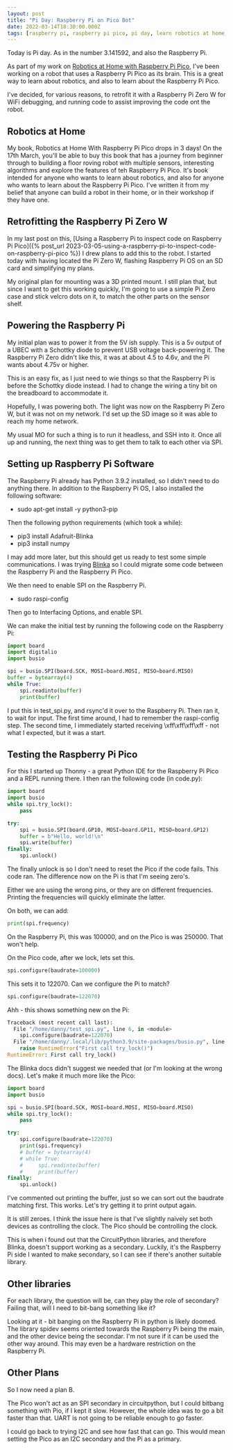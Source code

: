 ```yaml
---
layout: post
title: "Pi Day: Raspberry Pi on Pico Bot"
date: 2022-03-14T18:30:00.000Z
tags: [raspberry pi, raspberry pi pico, pi day, learn robotics at home, building a home robot, robotics books]
---
```

Today is Pi day. As in the number 3.141592, and also the Raspberry Pi.

As part of my work on [Robotics at Home with Raspberry Pi Pico](https://www.amazon.com/Robotics-Home-Raspberry-Pi-Pico/dp/1492079941), I've been working on a robot that uses a Raspberry Pi Pico as its brain. This is a great way to learn about robotics, and also to learn about the Raspberry Pi Pico.

I've decided, for various reasons, to retrofit it with a Raspberry Pi Zero W for WiFi debugging, and running code to assist improving the code ont the robot.

## Robotics at Home

My book, Robotics at Home With Raspberry Pi Pico drops in 3 days! On the 17th March, you'll be able to buy this book that has a journey from beginner through to building a floor roving robot with multiple sensors, interesting algorithms and explore the features of teh Raspberry Pi Pico. It's book intended for anyone who wants to learn about robotics, and also for anyone who wants to learn about the Raspberry Pi Pico. I've written it from my belief that anyone can build a robot in their home, or in their workshop if they have one.

## Retrofitting the Raspberry Pi Zero W

In my last post on this, [Using a Raspberry Pi to inspect code on Raspberry Pi Pico]({% post_url 2023-03-05-using-a-raspberry-pi-to-inspect-code-on-raspberry-pi-pico %}) I drew plans to add this to the robot. I started today with having located the Pi Zero W, flashing Raspberry Pi OS on an SD card and simplifying my plans.

My original plan for mounting was a 3D printed mount. I still plan that, but since I want to get this working quickly, I'm going to use a simple Pi Zero case and stick velcro dots on it, to match the other parts on the sensor shelf.

## Powering the Raspberry Pi

My initial plan was to power it from the 5V ish supply. This is a 5v output of a UBEC with a Schottky diode to prevent USB voltage back-powering it. The Raspberry Pi Zero didn't like this, it was at about 4.5 to 4.6v, and the Pi wants about 4.75v or higher.

This is an easy fix, as I just need to wie things so that the Raspberry Pi is before the Schottky diode instead.
I had to change the wiring a tiny bit on the breadboard to accommodate it.

Hopefully, I was powering both. The light was now on the Raspberry Pi Zero W, but it was not on my network.
I'd set up the SD image so it was able to reach my home network.

My usual MO for such a thing is to run it headless, and SSH into it.
Once all up and running, the next thing was to get them to talk to each other via SPI.

## Setting up Raspberry Pi Software

The Raspberry Pi already has Python 3.9.2 installed, so I didn't need to do anything there.
In addition to the Raspberry Pi OS, I also installed the following software:

- sudo apt-get install -y python3-pip

Then the following python requirements (which took a while):

- pip3 install Adafruit-Blinka
- pip3 install numpy

I may add more later, but this should get us ready to test some simple communications. I was trying [Blinka](https://docs.circuitpython.org/projects/blinka/en/latest/api.html#busio.SPI) so I could migrate some code between the Raspberry Pi and the Raspberry Pi Pico.

We then need to enable SPI on the Raspberry Pi.

- sudo raspi-config

Then go to Interfacing Options, and enable SPI.

We can make the initial test by running the following code on the Raspberry Pi:

```python
import board
import digitalio
import busio

spi = busio.SPI(board.SCK, MOSI=board.MOSI, MISO=board.MISO)
buffer = bytearray(4)
while True:
    spi.readinto(buffer)
    print(buffer)
```

I put this in test_spi.py, and rsync'd it over to the Raspberry Pi. Then ran it, to wait for input. The first time around, I had to remember the raspi-config step. The second time, I immediately started receiving \xff\xff\xff\xff - not what I expected, but it was a start.

## Testing the Raspberry Pi Pico

For this I started up Thonny - a great Python IDE for the Raspberry Pi Pico and a REPL running there. I then ran the following code (in code.py):

```python
import board
import busio
while spi.try_lock():
    pass

try:
    spi = busio.SPI(board.GP10, MOSI=board.GP11, MISO=board.GP12)
    buffer = b"Hello, world!\n"
    spi.write(buffer)
finally:
    spi.unlock()
```

The finally unlock is so I don't need to reset the Pico if the code fails.
This code ran. The difference now on the Pi is that I'm seeing zero's.

Either we are using the wrong pins, or they are on different frequencies. Printing the frequencies will quickly eliminate the latter.

On both, we can add:

```python
print(spi.frequency)
```

On the Raspberry Pi, this was 100000, and on the Pico is was 250000. That won't help.

On the Pico code, after we lock, lets set this.
    
```python
spi.configure(baudrate=100000)
```

This sets it to 122070.
Can we configure the Pi to match?

```python
spi.configure(baudrate=122070)
```

Ahh - this shows something new on the Pi:

```python
Traceback (most recent call last):
  File "/home/danny/test_spi.py", line 6, in <module>
    spi.configure(baudrate=122070)
  File "/home/danny/.local/lib/python3.9/site-packages/busio.py", line 367, in configure
    raise RuntimeError("First call try_lock()")
RuntimeError: First call try_lock()
```

The Blinka docs didn't suggest we needed that (or I'm looking at the wrong docs). Let's make it much more like the Pico:

```python
import board
import busio

spi = busio.SPI(board.SCK, MOSI=board.MOSI, MISO=board.MISO)
while spi.try_lock():
    pass

try:
    spi.configure(baudrate=122070)
    print(spi.frequency)
    # buffer = bytearray(4)
    # while True:
    #     spi.readinto(buffer)
    #     print(buffer)
finally:
    spi.unlock()
```

I've commented out printing the buffer, just so we can sort out the baudrate matching first. This works. Let's try getting it to print output again.

It is still zeroes. I think the issue here is that I've slightly naively set both devices as controlling the clock. The Pico should be controlling the clock.

This is when i found out that the CircuitPython libraries, and therefore Blinka, doesn't support working as a secondary. Luckily, it's the Raspberry Pi side I wanted to make secondary, so I can see if there's another suitable library.

## Other libraries

For each library, the question will be, can they play the role of secondary? Failing that, will I need to bit-bang something like it?

Looking at it - bit banging on the Raspberry Pi in python is likely doomed. The library spidev seems oriented towards the Raspberry Pi being the main, and the other device being the secondar. I'm not sure if it can be used the other way around. This may even be a hardware restriction on the Raspberry Pi.

## Other Plans

So I now need a plan B.

The Pico won't act as an SPI secondary in circuitpython, but I could bitbang something with Pio, if I kept it slow. However, the whole idea was to go a bit faster than that. UART is not going to be reliable enough to go faster.

I could go back to trying I2C and see how fast that can go. This would mean setting the Pico as an I2C secondary and the Pi as a primary.
